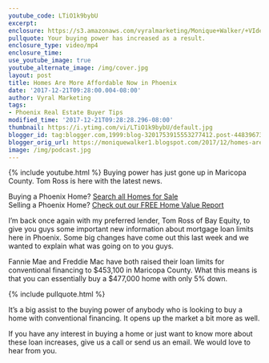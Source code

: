 ```yaml
---
youtube_code: LTiO1k9bybU
excerpt:
enclosure: https://s3.amazonaws.com/vyralmarketing/Monique+Walker/+VIdeos/Phoenix+Real+Estate-+Homes+Are+More+Affordable+Now+in+Phoenix.mp4
pullquote: Your buying power has increased as a result.
enclosure_type: video/mp4
enclosure_time:
use_youtube_image: true
youtube_alternate_image: /img/cover.jpg
layout: post
title: Homes Are More Affordable Now in Phoenix
date: '2017-12-21T09:28:00.004-08:00'
author: Vyral Marketing
tags:
- Phoenix Real Estate Buyer Tips
modified_time: '2017-12-21T09:28:28.296-08:00'
thumbnail: https://i.ytimg.com/vi/LTiO1k9bybU/default.jpg
blogger_id: tag:blogger.com,1999:blog-3201753915553277412.post-4483967359562729074
blogger_orig_url: https://moniquewalker1.blogspot.com/2017/12/homes-are-more-affordable-now-in-phoenix.html
image: /img/podcast.jpg
---
```

{% include youtube.html %}
Buying power has just gone up in Maricopa County. Tom Ross is here with the latest news.

<div class="post-cta">
Buying a Phoenix Home? <a href="http://www.moniquesells.com/properties/#/" target="_blank">Search all Homes for Sale</a><br>
Selling a Phoenix Home? <a href="http://www.phoenix-house-value.com/" target="_blank">Check out our FREE Home Value Report</a>
</div>

I’m back once again with my preferred lender, Tom Ross of Bay Equity, to give you guys some important new information about mortgage loan limits here in Phoenix. Some big changes have come out this last week and we wanted to explain what was going on to you guys.

Fannie Mae and Freddie Mac have both raised their loan limits for conventional financing to $453,100 in Maricopa County. What this means is that you can essentially buy a $477,000 home with only 5% down.

{% include pullquote.html %}

It’s a big assist to the buying power of anybody who is looking to buy a home with conventional financing. It opens up the market a bit more as well.

If you have any interest in buying a home or just want to know more about these loan increases, give us a call or send us an email. We would love to hear from you.
